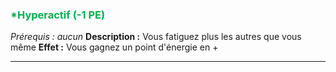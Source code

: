 ### <span style="color:rgb(0, 176, 80)">*Hyperactif (-1 PE)</span>
*Prérequis : aucun*
**Description :** Vous fatiguez plus les autres que vous même
**Effet :** Vous gagnez un point d'énergie en +

---